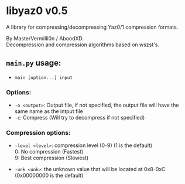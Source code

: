 # libyaz0 v0.5
A library for compressing/decompressing Yaz0/1 compression formats.

By MasterVermilli0n / AboodXD.  
Decompression and compression algorithms based on wszst's.

## `main.py` usage:

 * `main [option...] input`

### Options:
 * `-o <output>`: Output file, if not specified, the output file will have the same name as the intput file
 * `-c`: Compress (Will try to decompress if not specified)

### Compression options:
 * `-level <level>`: compression level (0-9) (1 is the default)  
0: No compression (Fastest)  
9: Best compression (Slowest)

 * `-unk <unk>`: the unknown value that will be located at 0x8-0xC (0x00000000 is the default)